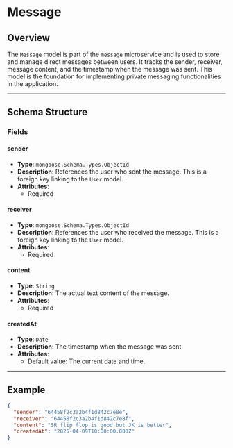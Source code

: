 # Message

## Overview
The `Message` model is part of the `message` microservice and is used to store and manage direct messages between users. It tracks the sender, receiver, message content, and the timestamp when the message was sent. This model is the foundation for implementing private messaging functionalities in the application.

---

## Schema Structure

### Fields
#### sender
- **Type**: `mongoose.Schema.Types.ObjectId`
- **Description**: References the user who sent the message. This is a foreign key linking to the `User` model.
- **Attributes**: 
  - Required

#### receiver
- **Type**: `mongoose.Schema.Types.ObjectId`
- **Description**: References the user who received the message. This is a foreign key linking to the `User` model.
- **Attributes**: 
  - Required

#### content
- **Type**: `String`
- **Description**: The actual text content of the message.
- **Attributes**: 
  - Required

#### createdAt
- **Type**: `Date`
- **Description**: The timestamp when the message was sent.
- **Attributes**: 
  - Default value: The current date and time.

---

## Example

```json
{
  "sender": "64458f2c3a2b4f1d842c7e8e",
  "receiver": "64458f2c3a2b4f1d842c7e8f",
  "content": "SR flip flop is good but JK is better",
  "createdAt": "2025-04-09T10:00:00.000Z"
}
```